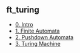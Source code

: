 ## ft_turing
* [0. Intro](./0.%20Intro.md)
* [1. Finite Automata](./1.%20Finite%20Automata.md)
* [2. Pushdown Automata](./2.%20Pushdown%20Automata.md)
* [3. Turing Machine](./3.%20Turing%20Machine.md)
